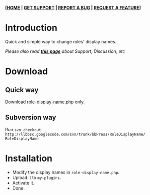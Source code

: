 **[[HOME](http://code.google.com/p/llbbsc/) | [GET SUPPORT](http://groups.google.com/group/llbbsc) | [REPORT A BUG](http://code.google.com/p/llbbsc/issues/list) | [REQUEST A FEATURE](http://code.google.com/p/llbbsc/issues/list)]**

# Introduction #

Quick and simple way to change roles' display names.

_Please also read **[this page](http://code.google.com/p/llbbsc/)** about Support, Discussion, etc_

# Download #

## Quick way ##

Download [role-display-name.php](http://llbbsc.googlecode.com/svn/trunk/bbPress/RoleDisplayName/role-display-name.php) only.

## Subversion way ##

Run `svn checkout http://llbbsc.googlecode.com/svn/trunk/bbPress/RoleDisplayName/ RoleDisplayName`

# Installation #

  * Modify the display names in `role-display-name.php`.
  * Upload it to `my-plugins`.
  * Activate it.
  * Done.